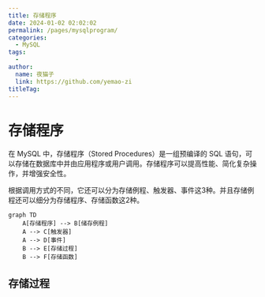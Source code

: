 ```yaml
---
title: 存储程序
date: 2024-01-02 02:02:02
permalink: /pages/mysqlprogram/
categories:
  - MySQL
tags:
  - 
author: 
  name: 夜猫子
  link: https://github.com/yemao-zi
titleTag: 
---
```


# 存储程序

在 MySQL 中，存储程序（Stored Procedures）是一组预编译的 SQL 语句，可以存储在数据库中并由应用程序或用户调用。存储程序可以提高性能、简化复杂操作，并增强安全性。

<!-- more -->

根据调用方式的不同，它还可以分为存储例程、触发器、事件这3种。并且存储例程还可以细分为存储程序、存储函数这2种。	

```mermaid
graph TD
    A[存储程序] --> B[储存例程]
    A --> C[触发器]
    A --> D[事件]
    B --> E[存储过程]
    B --> F[存储函数]
```

## 存储过程


